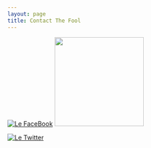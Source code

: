 ```yaml
---
layout: page
title: Contact The Fool
---
```


 [![Le FaceBook](https://facebookbrand.com/wp-content/themes/fb-branding/prj-fb-branding/assets/images/fb-art.png)](https://www.facebook.com/profile.php?id=100001231718401)
[<img src="https://facebookbrand.com/wp-content/themes/fb-branding/prj-fb-branding/assets/images/fb-art.png" width="200" height="200" />](https://www.facebook.com/profile.php?id=100001231718401)

[![Le Twitter](https://image.freepik.com/free-icon/twitter-logo_318-40459.jpg )](https://twitter.com/wtfjoze)
